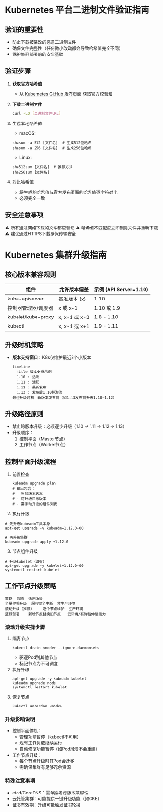 # Kubernetes 平台二进制文件验证指南

## 验证的重要性
- 防止下载被篡改的恶意二进制文件
- 确保文件完整性（任何微小改动都会导致哈希值完全不同）
- 保护集群部署前的安全基础

## 验证步骤
1. **获取官方哈希值**
   - 从 [Kubernetes GitHub 发布页面](https://github.com/kubernetes/kubernetes/releases) 获取官方校验和

2. **下载二进制文件**
   ```bash
   curl -LO [二进制文件URL]
   ```
3. 生成本地哈希值
    - macOS:
    ```
    shasum -a 512 [文件名]  # 生成512位哈希
    shasum -a 256 [文件名]  # 生成256位哈希
    ```
    - Linux:
    ```
    sha512sum [文件名]  # 推荐方式
    sha256sum [文件名]
    ```
4. 对比哈希值
    - 将生成的哈希值与官方发布页面的哈希值逐字符对比
    - 必须完全一致

## 安全注意事项
⚠️ 所有通过网络下载的文件都应验证
⚠️ 哈希值不匹配应立即删除文件并重新下载
⚠️ 建议通过HTTPS下载确保传输安全

# Kubernetes 集群升级指南

## 核心版本兼容规则
| 组件                | 允许版本偏差          | 示例 (API Server=1.10) |
|---------------------|-----------------------|------------------------|
| kube-apiserver      | 基准版本 (x)          | 1.10                   |
| 控制器管理器/调度器 | x 或 x-1              | 1.10 或 1.9            |
| kubelet/kube-proxy  | x, x-1 或 x-2         | 1.8 - 1.10             |
| kubectl             | x, x-1 或 x+1         | 1.9 - 1.11             |

## 升级时机策略
- **版本支持窗口**：K8s仅维护最近3个小版本
  ```mermaid
  timeline
    title 版本支持示例
    1.10 : 活跃
    1.11 : 活跃
    1.12 : 最新发布
    1.13 : 发布后1.10将淘汰
  最佳升级时机：新版本发布前（如1.13发布前升级1.10→1.12）
  ```
## 升级路径原则
- 禁止跨版本升级：必须逐步升级（1.10 → 1.11 → 1.12 → 1.13）
- 升级顺序：
    1. 控制平面（Master节点）
    2. 工作节点（Worker节点）

## 控制平面升级流程
1. 前置检查
    ```
    kubeadm upgrade plan
    # 输出包含：
    # - 当前版本状态
    # - 可升级目标版本
    # - 需手动升级的组件列表
    ```
2. 执行升级
```
# 先升级kubeadm工具本身
apt-get upgrade -y kubeadm=1.12.0-00

# 再升级集群
kubeadm upgrade apply v1.12.0
```
3. 节点组件升级
```
# 升级kubelet（如有）
apt-get upgrade -y kubelet=1.12.0-00
systemctl restart kubelet
```
## 工作节点升级策略
```
策略	影响	适用场景
全量停机升级	服务完全中断	非生产环境
滚动升级（推荐）	逐个节点维护	生产环境
蓝绿部署	新增节点替换旧节点	云环境/有弹性伸缩能力
``` 
### 滚动升级实操步骤
1. 隔离节点
    ```
    kubectl drain <node> --ignore-daemonsets
    ```
    - 驱逐Pod到其他节点
    - 标记节点为不可调度
2. 执行升级
    ```
    apt-get upgrade -y kubeadm kubelet
    kubeadm upgrade node
    systemctl restart kubelet
    ```
3. 恢复节点
    ```
    kubectl uncordon <node>
    ```
### 升级影响说明
- 控制平面停机：
    - 管理功能暂停（kubectl不可用）
    - 现有工作负载继续运行
    - 自动修复功能暂停（如Pod崩溃不会重建）
- 工作节点升级：
    - 每个节点升级时其Pod会迁移
    - 需确保集群有足够冗余资源
### 特殊注意事项
- etcd/CoreDNS：需单独考虑版本兼容性
- 云托管集群：可能提供一键升级功能（如GKE）
- 证书有效期：升级可能触发证书轮换